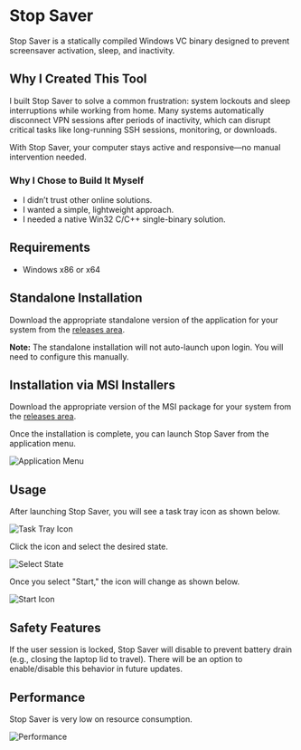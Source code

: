 # Stop Saver

Stop Saver is a statically compiled Windows VC binary designed to prevent screensaver activation, sleep, and inactivity.

## Why I Created This Tool

I built Stop Saver to solve a common frustration: system lockouts and sleep interruptions while working from home. Many systems automatically disconnect VPN sessions after periods of inactivity, which can disrupt critical tasks like long-running SSH sessions, monitoring, or downloads.

With Stop Saver, your computer stays active and responsive—no manual intervention needed.

### Why I Chose to Build It Myself
* I didn’t trust other online solutions.
* I wanted a simple, lightweight approach.
* I needed a native Win32 C/C++ single-binary solution.

## Requirements

* Windows x86 or x64

## Standalone Installation

Download the appropriate standalone version of the application for your system from the [releases area](https://github.com/ludvikjerabek/StopSaver/releases).

**Note:** The standalone installation will not auto-launch upon login. You will need to configure this manually.

## Installation via MSI Installers

Download the appropriate version of the MSI package for your system from the [releases area](https://github.com/ludvikjerabek/StopSaver/releases).

Once the installation is complete, you can launch Stop Saver from the application menu.

![Application Menu](https://github.com/user-attachments/assets/cbad578c-3362-4b47-8b44-fbecc9f5b112)

## Usage

After launching Stop Saver, you will see a task tray icon as shown below.

![Task Tray Icon](https://github.com/user-attachments/assets/3cb5e3b9-0ddb-4cd6-8710-63eea2c86eef)

Click the icon and select the desired state.

![Select State](https://github.com/user-attachments/assets/254c01fb-a4ca-4505-a72c-2f67447fef70)

Once you select "Start," the icon will change as shown below.

![Start Icon](https://github.com/user-attachments/assets/cc75e46f-3e50-4412-accc-987131e3d1e6)

## Safety Features

If the user session is locked, Stop Saver will disable to prevent battery drain (e.g., closing the laptop lid to travel). There will be an option to enable/disable this behavior in future updates.

## Performance

Stop Saver is very low on resource consumption.

![Performance](https://github.com/user-attachments/assets/13173b5e-dee3-4863-95da-4dcf1c9a439f)
